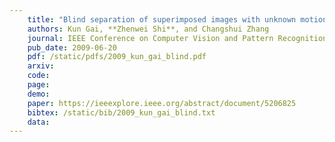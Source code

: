 ```yaml
---
    title: "Blind separation of superimposed images with unknown motions"
    authors: Kun Gai, **Zhenwei Shi**, and Changshui Zhang
    journal: IEEE Conference on Computer Vision and Pattern Recognition (CVPR)
    pub_date: 2009-06-20
    pdf: /static/pdfs/2009_kun_gai_blind.pdf
    arxiv: 
    code: 
    page: 
    demo: 
    paper: https://ieeexplore.ieee.org/abstract/document/5206825
    bibtex: /static/bib/2009_kun_gai_blind.txt
    data:
---
```

